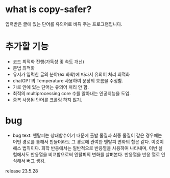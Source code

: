 # what is copy-safer?
 입력받은 글에 있는 단어를 유의어로 바꿔 주는 프로그램입니다.


 # 추가할 기능
 - 코드 최적화 진행(가독성 및 속도 개선)
 - 문법 최적화
 - 유저가 입력한 글의 분야(ex 화학)에 따라서 유의어 처리 최적화
 - chatGPT의 Temperature 사용하여 문장의 흐름을 수정함.
 - 가로 안에 있는 단어는 유의어 처리 안 함.
 - 최적의 multiprocessing core 수를 알아내는 인공지능을 도입.
 - 중복 사용된 단어를 크롤링 하지 않기.

# bug
- bug text: 엔탈피는 상태함수이기 때문에 출발 물질과 최종 물질이 같은 경우에는 어떤 경로를 통해서 만들더라도 그 경로에 관여한 엔탈피 변화의 합은 같다. 이것이 헤스 법칙이다. 화학 반응에서는 일반적으로 반응열을 사용하여 나타내며, 이번 실험에서도 반응열을 비교함으로써 엔탈피의 변화를 살펴본다.
반응열을 반응 열로 인식해서 버그 생김.

 release 23.5.28
